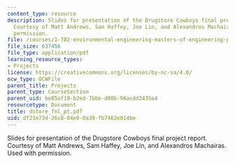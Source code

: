 ```yaml
---
content_type: resource
description: Slides for presentation of the Drugstore Cowboys final project report.
  Courtesy of Matt Andrews, Sam Haffey, Joe Lin, and Alexandros Machairas. Used with
  permission.
file: /courses/1-782-environmental-engineering-masters-of-engineering-project-fall-2003-spring-2004/df21e73426c884e00a39fb7462e014be_dstore_fnl_pt.pdf
file_size: 637456
file_type: application/pdf
learning_resource_types:
- Projects
license: https://creativecommons.org/licenses/by-nc-sa/4.0/
ocw_type: OCWFile
parent_title: Projects
parent_type: CourseSection
parent_uid: be85af19-b2ed-7bbe-d00b-96acdd2435e4
resourcetype: Document
title: dstore_fnl_pt.pdf
uid: df21e734-26c8-84e0-0a39-fb7462e014be
---
```

Slides for presentation of the Drugstore Cowboys final project report. Courtesy of Matt Andrews, Sam Haffey, Joe Lin, and Alexandros Machairas. Used with permission.